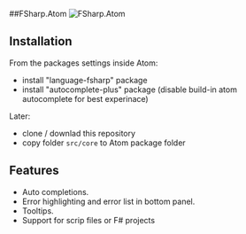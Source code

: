 ##FSharp.Atom
![FSharp.Atom](https://raw.githubusercontent.com/Krzysztof-Cieslak/FSharp.Atom/master/gifs/ErrorPanel.png)

## Installation

From the packages settings inside Atom:

* install "language-fsharp" package
* install "autocomplete-plus" package (disable build-in atom autocomplete for best experinace)

Later:

* clone / downlad this repository
* copy folder `src/core` to Atom package folder

## Features

- Auto completions. 
- Error highlighting and error list in bottom panel.
- Tooltips.
- Support for scrip files or F# projects